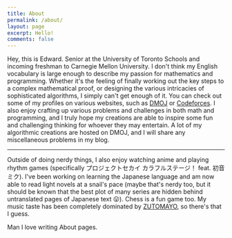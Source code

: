 ```yaml
---
title: About
permalink: /about/
layout: page
excerpt: Hello!
comments: false
---
```


Hey, this is Edward. Senior at the University of Toronto Schools and incoming freshman to Carnegie Mellon University. I don't think my English vocabulary is large enough to describe my passion for mathematics and programming. Whether it's the feeling of finally working out the key steps to a complex mathematical proof, or designing the various intricacies of sophisticated algorithms, I simply can't get enough of it. You can check out some of my profiles on various websites, such as [DMOJ](https://dmoj.ca/user/4fecta) or [Codeforces](https://codeforces.com/profile/4fecta). I also enjoy crafting up various problems and challenges in both math and programming, and I truly hope my creations are able to inspire some fun and challenging thinking for whoever they may entertain. A lot of my algorithmic creations are hosted on DMOJ, and I will share any miscellaneous problems in my blog.

<hr>

Outside of doing nerdy things, I also enjoy watching anime and playing rhythm games (specifically プロジェクトセカイ カラフルステージ！ feat. 初音ミク). I've been working on learning the Japanese language and am now able to read light novels at a snail's pace (maybe that's nerdy too, but it should be known that the best plot of many series are hidden behind untranslated pages of Japanese text 😛). Chess is a fun game too. My music taste has been completely dominated by [ZUTOMAYO](https://youtu.be/Atvsg_zogxo), so there's that I guess.

Man I love writing About pages.
